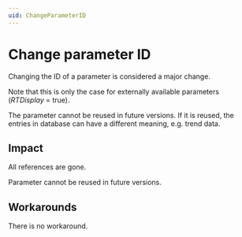 ```yaml
---
uid: ChangeParameterID
---
```


# Change parameter ID

Changing the ID of a parameter is considered a major change.

Note that this is only the case for externally available parameters (*RTDisplay* = true).

The parameter cannot be reused in future versions. If it is reused, the entries in database can have a different meaning, e.g. trend data.

## Impact

All references are gone.

Parameter cannot be reused in future versions.

## Workarounds

There is no workaround.

